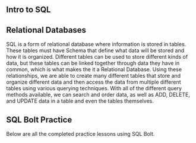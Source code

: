 ## Intro to SQL
## Relational Databases
SQL is a form of relational database where information is stored in tables. These tables must have Schema that define what data will be stored and how it is organized. Different tables can be used to store different kinds of data, but these tables can be linked together through data they have in common, which is what makes the it a Relational Database. Using these relationships, we are able to create many different tables that store and organize different data and then access the data from multiple different tables using various querying techniques. With all of the different query methods available, we can search and order data, as well as ADD, DELETE, and UPDATE data in a table and even the tables themselves.

## SQL Bolt Practice
Below are all the completed practice lessons using SQL Bolt.